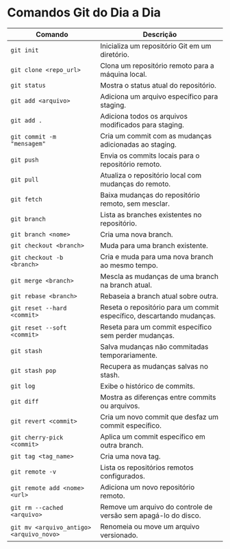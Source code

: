 # Comandos Git do Dia a Dia

| Comando | Descrição |
|---------|-----------|
| `git init` | Inicializa um repositório Git em um diretório. |
| `git clone <repo_url>` | Clona um repositório remoto para a máquina local. |
| `git status` | Mostra o status atual do repositório. |
| `git add <arquivo>` | Adiciona um arquivo específico para staging. |
| `git add .` | Adiciona todos os arquivos modificados para staging. |
| `git commit -m "mensagem"` | Cria um commit com as mudanças adicionadas ao staging. |
| `git push` | Envia os commits locais para o repositório remoto. |
| `git pull` | Atualiza o repositório local com mudanças do remoto. |
| `git fetch` | Baixa mudanças do repositório remoto, sem mesclar. |
| `git branch` | Lista as branches existentes no repositório. |
| `git branch <nome>` | Cria uma nova branch. |
| `git checkout <branch>` | Muda para uma branch existente. |
| `git checkout -b <branch>` | Cria e muda para uma nova branch ao mesmo tempo. |
| `git merge <branch>` | Mescla as mudanças de uma branch na branch atual. |
| `git rebase <branch>` | Rebaseia a branch atual sobre outra. |
| `git reset --hard <commit>` | Reseta o repositório para um commit específico, descartando mudanças. |
| `git reset --soft <commit>` | Reseta para um commit específico sem perder mudanças. |
| `git stash` | Salva mudanças não commitadas temporariamente. |
| `git stash pop` | Recupera as mudanças salvas no stash. |
| `git log` | Exibe o histórico de commits. |
| `git diff` | Mostra as diferenças entre commits ou arquivos. |
| `git revert <commit>` | Cria um novo commit que desfaz um commit específico. |
| `git cherry-pick <commit>` | Aplica um commit específico em outra branch. |
| `git tag <tag_name>` | Cria uma nova tag. |
| `git remote -v` | Lista os repositórios remotos configurados. |
| `git remote add <nome> <url>` | Adiciona um novo repositório remoto. |
| `git rm --cached <arquivo>` | Remove um arquivo do controle de versão sem apagá-lo do disco. |
| `git mv <arquivo_antigo> <arquivo_novo>` | Renomeia ou move um arquivo versionado. |
